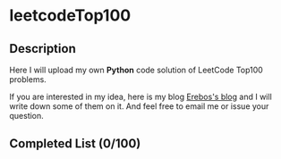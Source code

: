 # leetcodeTop100

## Description

Here I will upload my own **Python** code solution of LeetCode Top100 problems.

If you are interested in my idea, here is my blog [Erebos's blog](https://erebos.top) and I will write down some of them on it. And feel free to email me or issue your question.

## Completed List (0/100)
